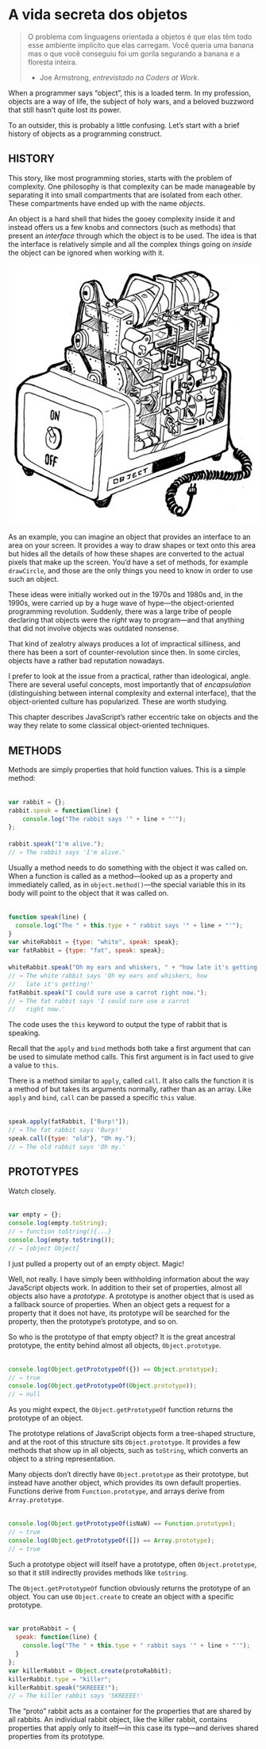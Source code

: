 # A vida secreta dos objetos

> O problema com linguagens orientada a objetos é que elas têm todo esse ambiente implícito que elas carregam. Você queria uma banana mas o que você conseguiu foi um gorila segurando a banana e a floresta inteira.
>
> - Joe Armstrong, _entrevistado na Coders at Work_.

When a programmer says “object”, this is a loaded term. In my profession, objects are a way of life, the subject of holy wars, and a beloved buzzword that still hasn’t quite lost its power.

To an outsider, this is probably a little confusing. Let’s start with a brief history of objects as a programming construct.

## HISTORY ##

This story, like most programming stories, starts with the problem of complexity. One philosophy is that complexity can be made manageable by separating it into small compartments that are isolated from each other. These compartments have ended up with the name _objects_.

An object is a hard shell that hides the gooey complexity inside it and instead offers us a few knobs and connectors (such as methods) that present an _interface_ through which the object is to be used. The idea is that the interface is relatively simple and all the complex things going on _inside_ the object can be ignored when working with it.

![Uma interface simples pode esconder muita complexidade.](../img/object.jpg)

As an example, you can imagine an object that provides an interface to an area on your screen. It provides a way to draw shapes or text onto this area but hides all the details of how these shapes are converted to the actual pixels that make up the screen. You’d have a set of methods, for example `drawCircle`, and those are the only things you need to know in order to use such an object.

These ideas were initially worked out in the 1970s and 1980s and, in the 1990s, were carried up by a huge wave of hype—the object-oriented programming revolution. Suddenly, there was a large tribe of people declaring that objects were the _right_ way to program—and that anything that did not involve objects was outdated nonsense.

That kind of zealotry always produces a lot of impractical silliness, and there has been a sort of counter-revolution since then. In some circles, objects have a rather bad reputation nowadays.

I prefer to look at the issue from a practical, rather than ideological, angle. There are several useful concepts, most importantly that of _encapsulation_ (distinguishing between internal complexity and external interface), that the object-oriented culture has popularized. These are worth studying.

This chapter describes JavaScript’s rather eccentric take on objects and the way they relate to some classical object-oriented techniques.

## METHODS ##

Methods are simply properties that hold function values. This is a simple method:

````javascript

var rabbit = {};
rabbit.speak = function(line) {
	console.log("The rabbit says '" + line + "'");
};

rabbit.speak("I'm alive.");
// → The rabbit says 'I'm alive.'

````

Usually a method needs to do something with the object it was called on. When a function is called as a method—looked up as a property and immediately called, as in `object.method()`—the special variable this in its body will point to the object that it was called on.

````javascript

function speak(line) {
  console.log("The " + this.type + " rabbit says '" + line + "'");
}
var whiteRabbit = {type: "white", speak: speak};
var fatRabbit = {type: "fat", speak: speak};

whiteRabbit.speak("Oh my ears and whiskers, " + "how late it's getting!");
// → The white rabbit says 'Oh my ears and whiskers, how
//   late it's getting!'
fatRabbit.speak("I could sure use a carrot right now.");
// → The fat rabbit says 'I could sure use a carrot
//   right now.'

````

The code uses the `this` keyword to output the type of rabbit that is speaking.

Recall that the `apply` and `bind` methods both take a first argument that can be used to simulate method calls. This first argument is in fact used to give a value to `this`.

There is a method similar to `apply`, called `call`. It also calls the function it is a method of but takes its arguments normally, rather than as an array. Like `apply` and `bind`, `call` can be passed a specific `this` value.

````javascript

speak.apply(fatRabbit, ["Burp!"]);
// → The fat rabbit says 'Burp!'
speak.call({type: "old"}, "Oh my.");
// → The old rabbit says 'Oh my.'

````


## PROTOTYPES ##

Watch closely.

````javascript

var empty = {};
console.log(empty.toString);
// → function toString(){...}
console.log(empty.toString());
// → [object Object]

````

I just pulled a property out of an empty object. Magic!

Well, not really. I have simply been withholding information about the way JavaScript objects work. In addition to their set of properties, almost all objects also have a _prototype_. A prototype is another object that is used as a fallback source of properties. When an object gets a request for a property that it does not have, its prototype will be searched for the property, then the prototype’s prototype, and so on.

So who is the prototype of that empty object? It is the great ancestral prototype, the entity behind almost all objects, `Object.prototype`.

````javascript

console.log(Object.getPrototypeOf({}) == Object.prototype);
// → true
console.log(Object.getPrototypeOf(Object.prototype));
// → null

````

As you might expect, the `Object.getPrototypeOf` function returns the prototype of an object.

The prototype relations of JavaScript objects form a tree-shaped structure, and at the root of this structure sits `Object.prototype`. It provides a few methods that show up in all objects, such as `toString`, which converts an object to a string representation.

Many objects don’t directly have `Object.prototype` as their prototype, but instead have another object, which provides its own default properties. Functions derive from `Function.prototype`, and arrays derive from `Array.prototype`.

````javascript

console.log(Object.getPrototypeOf(isNaN) == Function.prototype);
// → true
console.log(Object.getPrototypeOf([]) == Array.prototype);
// → true

````

Such a prototype object will itself have a prototype, often `Object.prototype`, so that it still indirectly provides methods like `toString`.

The `Object.getPrototypeOf` function obviously returns the prototype of an object. You can use `Object.create` to create an object with a specific prototype.

````javascript

var protoRabbit = {
  speak: function(line) {
    console.log("The " + this.type + " rabbit says '" + line + "'");
  }
};
var killerRabbit = Object.create(protoRabbit);
killerRabbit.type = "killer";
killerRabbit.speak("SKREEEE!");
// → The killer rabbit says 'SKREEEE!'

````

The “proto” rabbit acts as a container for the properties that are shared by all rabbits. An individual rabbit object, like the killer rabbit, contains properties that apply only to itself—in this case its type—and derives shared properties from its prototype.